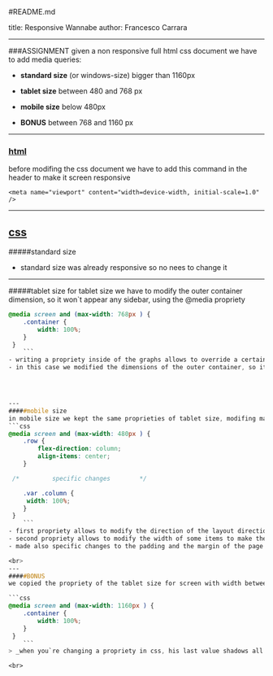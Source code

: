 #README.md

title: Responsive Wannabe
author: Francesco Carrara

---

###ASSIGNMENT
given a non responsive full html css document we have to add media queries:

- **standard size** (or windows-size) bigger than 1160px
- **tablet size** between 480 and 768 px
- **mobile size** below 480px

- **BONUS** between 768 and 1160 px

---

### [html]()

before modifing the css document we have to add this command in the header to make it screen responsive

    <meta name="viewport" content="width=device-width, initial-scale=1.0" />

---

## [css]()

#####standard size

- standard size was already responsive so no nees to change it
  <br />

---

#####tablet size
for tablet size we have to modify the outer container dimension, so it won`t appear any sidebar, using the @media propriety

````css
@media screen and (max-width: 768px ) {
    .container {
        width: 100%;
    }
 }
	```
- writing a propriety inside of the graphs allows to override a certain class when the condition inside the rounds brackets is verified.
- in this case we modified the dimensions of the outer container, so its screen will adapt to the dimensions of the page whithout creating an horizontal scrollbar




---
#####mobile size
in mobile size we kept the same proprieties of tablet size, modifing mainly the display of the images and adjusting the dimensions of flexed items _minor changes in background color and the dimensions of some inner items_
```css
@media screen and (max-width: 480px ) {
    .row {
        flex-direction: column;
        align-items: center;
    }

 /* 		specific changes  		*/

	.var .column {
	 width: 100%;
	}
 }
	```
- first propriety allows to modify the direction of the layout direction of the items inside of the page
- second propriety allows to modify the width of some items to make them fit inside of the outer container
- made also specific changes to the padding and the margin of the page

<br>
---
#####BONUS
we copied the propriety of the tablet size for screen with width between 768 and 1160 px to avoid the horizontal scrollbar

```css
@media screen and (max-width: 1160px ) {
    .container {
        width: 100%;
    }
 }
	```
> _when you`re changing a propriety in css, his last value shadows all previous ones risking to modifing undesired items. To overcome this problem, keep your propriety ordered from generic to specific. in this case this propriety was put BEFORE tablet@media _

<br>




````
